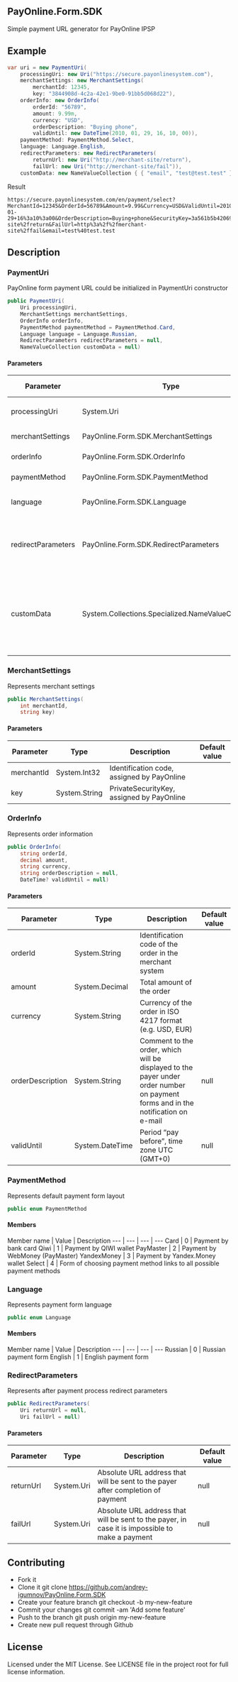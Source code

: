 ## PayOnline.Form.SDK
Simple payment URL generator for PayOnline IPSP

## Example
```cs
var uri = new PaymentUri(
    processingUri: new Uri("https://secure.payonlinesystem.com"),
    merchantSettings: new MerchantSettings(
        merchantId: 12345,
        key: "3844908d-4c2a-42e1-9be0-91bb5d068d22"),
    orderInfo: new OrderInfo(
        orderId: "56789",
        amount: 9.99m,
        currency: "USD",
        orderDescription: "Buying phone",
        validUntil: new DateTime(2010, 01, 29, 16, 10, 00)),
    paymentMethod: PaymentMethod.Select,
    language: Language.English,
    redirectParameters: new RedirectParameters(
        returnUrl: new Uri("http://merchant-site/return"),
        failUrl: new Uri("http://merchant-site/fail")),
    customData: new NameValueCollection { { "email", "test@test.test" } });
```
Result
```
https://secure.payonlinesystem.com/en/payment/select?MerchantId=12345&OrderId=56789&Amount=9.99&Currency=USD&ValidUntil=2010-01-29+16%3a10%3a00&OrderDescription=Buying+phone&SecurityKey=3a561b5b42069b2432095e08630c3f93&ReturnUrl=http%3a%2f%2fmerchant-site%2freturn&FailUrl=http%3a%2f%2fmerchant-site%2ffail&email=test%40test.test
```

## Description
### PaymentUri
PayOnline form payment URL could be initialized in PaymentUri constructor
```cs
public PaymentUri(
    Uri processingUri,
    MerchantSettings merchantSettings,
    OrderInfo orderInfo,
    PaymentMethod paymentMethod = PaymentMethod.Card,
    Language language = Language.Russian,
    RedirectParameters redirectParameters = null,
    NameValueCollection customData = null)
```
#### Parameters
Parameter | Type | Description | Default value
--- | --- | --- | ---
processingUri | System.Uri | Base processing URL | 
merchantSettings | PayOnline.Form.SDK.MerchantSettings | Merchant settings | 
orderInfo | PayOnline.Form.SDK.OrderInfo | Order information | 
paymentMethod | PayOnline.Form.SDK.PaymentMethod | Payment method | Card
language | PayOnline.Form.SDK.Language | Payment form language | Russian
redirectParameters | PayOnline.Form.SDK.RedirectParameters | Regirect parameters, such ad Return or Success URL | null
customData | System.Collections.Specialized.NameValueCollection | Any custom data, These parameters will be included in the callback query string | null

### MerchantSettings
Represents merchant settings
```cs
public MerchantSettings(
    int merchantId,
    string key)
```
#### Parameters
Parameter | Type | Description | Default value
--- | --- | --- | ---
merchantId | System.Int32 | Identification code, assigned by PayOnline | 
key | System.String | PrivateSecurityKey, assigned by PayOnline | 

### OrderInfo
Represents order information
```cs
public OrderInfo(
    string orderId,
    decimal amount,
    string currency,
    string orderDescription = null,
    DateTime? validUntil = null)
```
#### Parameters
Parameter | Type | Description | Default value
--- | --- | --- | ---
orderId | System.String | Identification code of the order in the merchant system | 
amount | System.Decimal | Total amount of the order | 
currency | System.String | Currency of the order in ISO 4217 format (e.g. USD, EUR) | 
orderDescription | System.String | Comment to the order, which will be displayed to the payer under order number on payment forms and in the notification on e-mail | null
validUntil | System.DateTime | Period “pay before”, time zone UTC (GMT+0) | null

### PaymentMethod
Represents default payment form layout
```cs
public enum PaymentMethod
```
#### Members
Member name | Value | Description
--- | --- | --- | ---
Card | 0 | Payment by bank card
Qiwi | 1 | Payment by QIWI wallet
PayMaster | 2 | Payment by WebMoney (PayMaster)
YandexMoney | 3 | Payment by Yandex.Money wallet
Select | 4 | Form of choosing payment method links to all possible payment methods

### Language
Represents payment form language
```cs
public enum Language
```
#### Members
Member name | Value | Description
--- | --- | --- | ---
Russian | 0 | Russian payment form
English | 1 | English payment form

### RedirectParameters
Represents after payment process redirect parameters
```cs
public RedirectParameters(
    Uri returnUrl = null,
    Uri failUrl = null)
```
#### Parameters
Parameter | Type | Description | Default value
--- | --- | --- | ---
returnUrl | System.Uri | Absolute URL address that will be sent to the payer after completion of payment | null
failUrl | System.Uri | Absolute URL address that will be sent to the payer, in case it is impossible to make a payment | null


## Contributing

* Fork it
* Clone it git clone https://github.com/andrey-igumnov/PayOnline.Form.SDK
* Create your feature branch git checkout -b my-new-feature
* Commit your changes git commit -am 'Add some feature'
* Push to the branch git push origin my-new-feature
* Create new pull request through Github

## License
Licensed under the MIT License. See LICENSE file in the project root for full license information.
